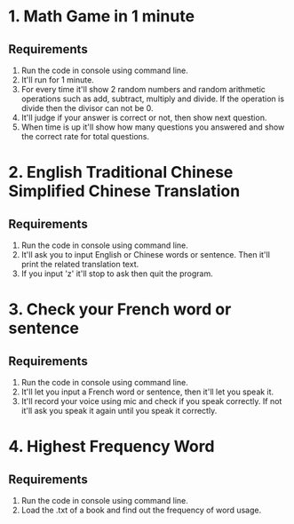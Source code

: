 # 1. Math Game in 1 minute 

## Requirements

1. Run the code in console using command line.
2. It'll run for 1 minute.
3. For every time it'll show 2 random numbers and random arithmetic operations such as add, subtract, multiply and divide. If the operation is divide then the divisor can not be 0.
4. It'll judge if your answer is correct or not, then show next question.
5. When time is up it'll show how many questions you answered and show the correct rate for total questions.

# 2. English Traditional Chinese Simplified Chinese Translation

## Requirements
1. Run the code in console using command line.
2. It'll ask you to input English or Chinese words or sentence. Then it'll print the related translation text.
3. If you input 'z' it'll stop to ask then quit the program.
   
# 3. Check your French word or sentence

## Requirements

1. Run the code in console using command line.
2. It'll let you input a French word or sentence, then it'll let you speak it.
3. It'll record your voice using mic and check if you speak correctly. If not it'll ask you speak it again until you speak it correctly.

# 4. Highest Frequency Word

## Requirements

1. Run the code in console using command line.
2. Load the .txt of a book and find out the frequency of word usage.





